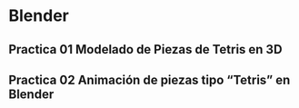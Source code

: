 # Blender
## Practica 01 Modelado de Piezas de Tetris en 3D

## Practica 02 Animación de piezas tipo “Tetris” en Blender
